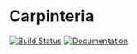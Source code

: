 # Carpinteria

[![Build Status](https://api.travis-ci.org/Dipiert/carpinteria.svg?branch=master)](https://travis-ci.org/Dipiert/carpinteria)
[![Documentation](https://codedocs.xyz/Dipiert/carpinteria.svg)](https://codedocs.xyz/Dipiert/carpinteria)
